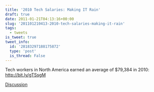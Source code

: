 ```yaml
---
title: '2010 Tech Salaries: Making IT Rain'
draft: true
date: 2011-01-21T04:13:16+00:00
slug: '201101210413-2010-tech-salaries-making-it-rain'
tags:
  - tweets
is_tweet: true
tweet_info:
  id: '28183297188175872'
  type: 'post'
  is_thread: False
---
```




Tech workers in North America earned an average of $79,384 in 2010: http://bit.ly/gTSsgM

[Discussion](https://x.com/sytelus/status/28183297188175872)
